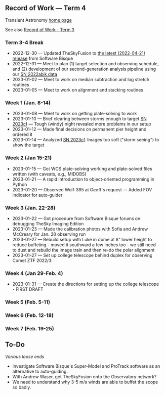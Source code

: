 ## Record of Work &mdash; Term 4

Transient Astronomy [home page](./)

See also [Record of Work - Term 3](./record_of_work-term_3.html)

### Term 3-4 Break

* 2022-12-30 &mdash; Updated TheSkyFusion to [the latest (2022-04-21) release](https://www.bisque.com/thesky-change-log/#TheSkyFusionChangeLog) from Software Bisque
* 2022-12-31 &mdash; Meet to plan (1) target selection and observing schedule, and (2) development of our second-generation analysis pipeline using our [SN 2022abik data](./targets/SN_2022abik/index.html)
* 2023-01-02 &mdash; Meet to work on median subtraction and log stretch routines
* 2023-01-05 &mdash; Meet to work on alignment and stacking routines

### Week 1 (Jan. 8-14)

* 2023-01-08 &mdash; Meet to work on getting plate-solving to work
* 2023-01-10 &mdash; Brief clearing between storms enough to target [SN 2023cf](./targets/SN_2023cf/index.html) &mdash; Tough (windy) night revealed more problems in our setup
* 2023-01-12 &mdash; Made final decisions on permanent pier height and ordered it
* 2023-01-14 &mdash; Analyzed [SN 2023cf](./targets/SN_2023cf/index.html). Images too soft ("storm seeing") to show the target

### Week 2 (Jan 15-21)

* 2023-01-15 &mdash; Got WCS plate-solving working and plate-solved files written (with caveats, e.g., MIDOBS)
* 2023-01-21 &mdash; A rapid introduction to object-oriented programming in Python
* 2023-01-20 &mdash; Observed Wolf-395 at Geoff's request &mdash; Added FOV indicator for auto-guider

### Week 3 (Jan. 22-28)

* 2023-01-22 &mdash; Got procedure from Software Bisque forums on debugging TheSky Imaging Edition
* 2023-01-23 &mdash; Made the calibration photos with Sofia and Andrew McCreary for Jan. 20 observing run
* 2023-01-27 &mdash; Rebuild setup with Luke in dome at 8&rdquo; lower height to reduce buffeting - moved it southward a few inches too - we still need to dust and rebuild the image train and then re-do the polar alignment
* 2023-01-27 &mdash; Set up college telescope behind duplex for observing Comet ZTF 2022/3

### Week 4 (Jan 29-Feb. 4)

* 2023-01-31 &mdash; Create the directions for setting up the college telescope - FIRST DRAFT

### Week 5 (Feb. 5-11)

### Week 6 (Feb. 12-18)

### Week 7 (Feb. 19-25)

## To-Do

*Various loose ends*

* Investigate Software Bisque's Super-Model and ProTrack software as an alternative to auto-guiding.
* With Andrew Waser, get TheSkyFusion onto the Observatory network?
* We need to understand why 3-5 m/s winds are able to buffet the scope so badly.
